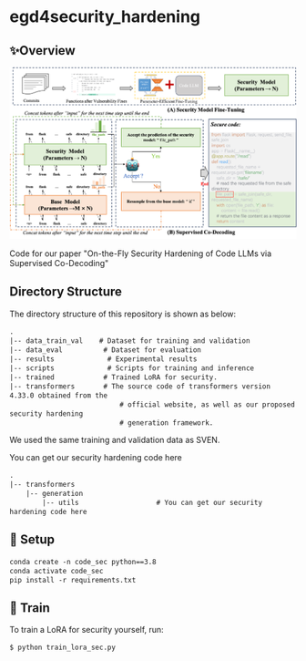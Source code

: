 # egd4security_hardening



## ✨Overview

![framework of our method](/figure/frame7.png)

Code for our paper "On-the-Fly Security Hardening of Code LLMs via Supervised Co-Decoding"

## Directory Structure

The directory structure of this repository is shown as below:

```
.
|-- data_train_val    # Dataset for training and validation 
|-- data_eval          # Dataset for evaluation
|-- results	            # Experimental results
|-- scripts             # Scripts for training and inference
|-- trained	           # Trained LoRA for security.
|-- transformers	   # The source code of transformers version 4.33.0 obtained from the
                           # official website, as well as our proposed security hardening
                           # generation framework.

```

We used the same training and validation data as SVEN. 

[SVEN]: https://github.com/eth-sri/sven

You can get our security hardening code here

```
.
|-- transformers
	|-- generation
		|-- utils                   # You can get our security hardening code here
```

## 🔨 Setup

```
conda create -n code_sec python==3.8
conda activate code_sec
pip install -r requirements.txt
```

## 🚀 Train

To train a LoRA for security yourself, run:

```
$ python train_lora_sec.py
```

